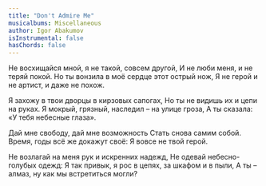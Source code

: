 ```yaml
---
title: "Don't Admire Me"
musicalbums: Miscellaneous
author: Igor Abakumov
isInstrumental: false
hasChords: false
---
```


Не восхищайся мной, я не такой, совсем другой,
И не люби меня, и не теряй покой.
Но ты вонзила в моё сердце этот острый нож,
Я не герой и не артист, и даже не похож.

Я захожу в твои дворцы в кирзовых сапогах,
Но ты не видишь их и цепи на руках.
Я мокрый, грязный, наследил – на улице гроза,
А ты сказала: «У тебя небесные глаза».

Дай мне свободу, дай мне возможность
Стать снова самим собой.
Время, годы всё же докажут своё:
Я вовсе не твой герой.

Не возлагай на меня рук и искренних надежд,
Не одевай небесно-голубых одежд:
Я так привык, я рос в цепях, за шкафом и в пыли,
А ты – алмаз, ну как мы встретиться могли?

